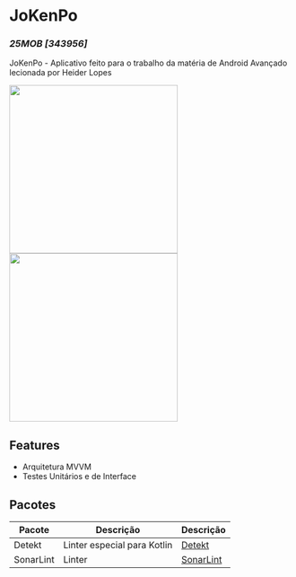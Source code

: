 # JoKenPo
### _25MOB [343956]_

JoKenPo - Aplicativo feito para o trabalho da matéria de Android Avançado lecionada por Heider Lopes

<img src="https://i.ibb.co/wL4rHGP/Screenshot-20230827-021910-Jo-Ken-Po.jpg" width="300"> <img src="https://i.ibb.co/Q7wBfdx/Screenshot-20230827-021922-Jo-Ken-Po.jpg" width="300"> 

## Features

- Arquitetura MVVM
- Testes Unitários e de Interface

## Pacotes

| Pacote | Descrição | Descrição |
| ------ | ------ | ------ |
| Detekt | Linter especial para Kotlin | [Detekt]
| SonarLint | Linter | [SonarLint]

[//]: #
[Detekt]: <https://github.com/detekt/detekt>
[SonarLint]: <https://www.sonarsource.com/products/sonarlint/>
